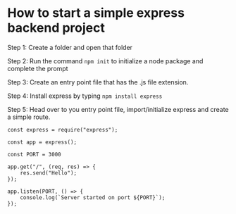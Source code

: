 # How to start a simple express backend project

Step 1: Create a folder and open that folder

Step 2: Run the command ```npm init``` to initialize a node package and complete the prompt

Step 3: Create an entry point file that has the .js file extension.

Step 4: Install express by typing ```npm install express```

Step 5: Head over to you entry point file, import/initialize express and create a simple route.

```
const express = require("express");

const app = express();

const PORT = 3000

app.get("/", (req, res) => {
    res.send("Hello");
});

app.listen(PORT, () => {
    console.log(`Server started on port ${PORT}`);
});

```
